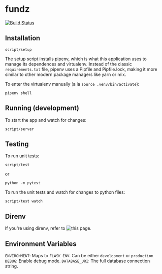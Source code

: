 
# fundz

[![Build Status](https://travis-ci.org/dod-ccpo/atst.svg?branch=master)](https://travis-ci.org/dod-ccpo/atst)

## Installation

    script/setup

The setup script installs pipenv, which is what this application uses to manage its dependences and virtualenv. Instead of the classic `requirements.txt` file, pipenv uses a Pipfile and Pipfile.lock, making it more similar to other modern package managers like yarn or mix.

To enter the virtualenv manually (a la `source .venv/bin/activate`):

    pipenv shell

## Running (development)

To start the app and watch for changes:

    script/server

## Testing

To run unit tests:

    script/test

or

    python -m pytest

To run the unit tests and watch for changes to python files:

    script/test watch

## Direnv

If you're using direnv, refer to ![this page](https://github.com/direnv/direnv/wiki/Python#-pipenv).

## Environment Variables

`ENVIRONMENT`: Maps to `FLASK_ENV`. Can be either `development` or `production`.
`DEBUG`: Enable debug mode.
`DATABASE_URI`: The full database connection string.
